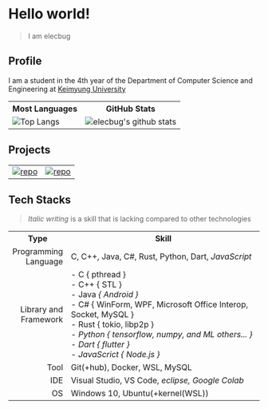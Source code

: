 # Hello world!
> I am elecbug
>

## Profile

I am a student in the 4th year of the Department of Computer Science and Engineering at [Keimyung University](https://www.kmu.ac.kr/)

<table>
    <tr>
        <th align="center">
            Most Languages
        </th>
        <th align="center">
            GitHub Stats
        </th>
    </tr>
    <tr>
        <td>
            <img src="https://github-readme-stats.vercel.app/api/top-langs/?username=elecbug&layout=compact&langs_count=8&hide=makefile,cmake&theme=dracula&icon_color=3f3fff&title_color=ffffff&bg_color=1f1f1f" alt="Top Langs">
        </td>
        <td>
            <img src="https://github-readme-stats.vercel.app/api?username=elecbug&count_private=true&show_icons=true&rank_icon=github&theme=dracula&icon_color=3f3fff&title_color=ffffff&include_all_commits=true&bg_color=1f1f1f" alt="elecbug's github stats">
        </td>
    </tr>
</table>

## Projects

<table>
    <tr>
        <td>
            <a href="https://github.com/elecbug/PDF" align="center">
                <img src="https://github-readme-stats.vercel.app/api/pin/?username=elecbug&repo=PDF&theme=dracula&icon_color=3f3fff&title_color=ffffff&bg_color=1f1f1f" alt="repo">
            </a>
        </td>
        <td>
            <a href="https://github.com/elecbug/Monitoring" align="center">
                <img src="https://github-readme-stats.vercel.app/api/pin/?username=elecbug&repo=Monitoring&theme=dracula&icon_color=3f3fff&title_color=ffffff&bg_color=1f1f1f" alt="repo">
            </a>
        </td>
    </tr>
</table>

## Tech Stacks

> *Italic writing* is a skill that is lacking compared to other technologies

<table>
    <tr>
        <th align="center">
            Type
        </th>
        <th align="center">
            Skill
        </th>
    </tr>
    <tr>
        <td align="right">
            Programming<br>Language
        </td>
        <td align="left">
            C, C++, Java, C#, Rust, Python, Dart, <i>JavaScript</i>
        </td>
    </tr>
    <tr>
        <td align="right">
            Library and<br>
            Framework
        </td>
        <td align="left">
            - C { pthread }<br>
            - C++ { STL }<br>
            - Java <i>{ Android }</i><br>
            - C# { WinForm, WPF, Microsoft Office Interop, Socket, MySQL }<br>
            - Rust { tokio, libp2p }<br>
            - <i>Python { tensorflow, numpy, and ML others... } </i><br>
            - <i>Dart { flutter }</i><br>
            - <i>JavaScrict { Node.js }</i>
        </td>
    </tr>
    <tr>
        <td align="right">
            Tool
        </td>
        <td align="left">
            Git(+hub), Docker, WSL, MySQL
        </td>
    </tr>
    <tr>
        <td align="right">
            IDE
        </td>
        <td align="left">
            Visual Studio, VS Code, <i>eclipse, Google Colab</i>
        </td>
    </tr>
    <tr>
        <td align="right">
            OS
        </td>
        <td align="left">
            Windows 10, Ubuntu(+kernel(WSL))
        </td>
    </tr>
</table>
